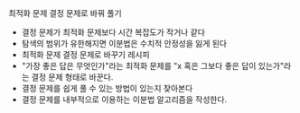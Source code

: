 최적화 문제 결정 문제로 바꿔 풀기

- 결정 문제가 최적화 문제보다 시간 복잡도가 작거나 같다
- 탐색의 범위가 유한해지면 이분법은 수치적 안정성을 잃게 된다
- 최적화 문제 결정 문제로 바꾸기 레시피
- "가장 좋은 답은 무엇인가"라는 최적화 문제를 "x 혹은 그보다 좋은 답이 있는가"라는 결정 문제 형태로 바꾼다.
- 결정 문제를 쉽게 풀 수 있는 방법이 있는지 찾아본다
- 결정 문제를 내부적으로 이용하는 이분법 알고리즘을 작성한다.
